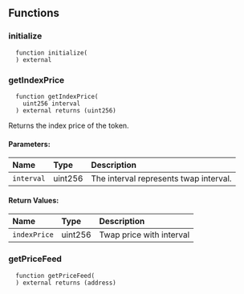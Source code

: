 
## Functions
### initialize
```solidity
  function initialize(
  ) external
```




### getIndexPrice
```solidity
  function getIndexPrice(
    uint256 interval
  ) external returns (uint256)
```

Returns the index price of the token.

#### Parameters:
| Name                           | Type          | Description                                                                  |
| :----------------------------- | :------------ | :--------------------------------------------------------------------------- |
|`interval` | uint256 | The interval represents twap interval.

#### Return Values:
| Name                           | Type          | Description                                                                  |
| :----------------------------- | :------------ | :--------------------------------------------------------------------------- |
|`indexPrice` | uint256 | Twap price with interval
### getPriceFeed
```solidity
  function getPriceFeed(
  ) external returns (address)
```





